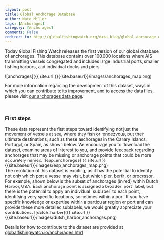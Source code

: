 ```yaml
---
layout: post
title: Global Anchorage Database
author: Nate Miller
tags: [Anchorages]
category: [Anchorages]
comments: False
redirect_to: http://globalfishingwatch.org/data-blog/global-anchorage-database/
---
```

<style>
table {
  padding: 0; }
  table tr {
    border-top: 1px solid #cccccc;
    background-color: white;
    margin: 0;
    padding: 0; }
    table tr:nth-child(2n) {
      background-color: #f8f8f8; }
    table tr th {
      font-weight: bold;
      border: 1px solid #cccccc;
      text-align: left;
      margin: 0;
      padding: 6px 13px; }
    table tr td {
      border: 1px solid #cccccc;
      text-align: left;
      margin: 0;
      padding: 6px 13px; }
    table tr th :first-child, table tr td :first-child {
      margin-top: 0; }
    table tr th :last-child, table tr td :last-child {
      margin-bottom: 0; }
</style>

Today Global Fishing Watch releases the first version of our global database of anchorages. This database contains over 100,000 locations where AIS transmitting vessels congregated and includes large industrial ports, smaller fishing harbors, and individual docks and piers.

![anchorages]({{ site.url }}{{site.baseurl}}/images/anchorages_map.png)

For more information regarding the development of this dataset, ways in which you can contribute to its improvement, and to access the data files, please visit [our anchorages data page](http://globalfishingwatch.io/anchorages.html).

<br>
<h3> First steps </h3>
These data represent the first steps toward identifying not just the movement of vessels at sea, where they fish or rendezvous, but their ultimate destinations, such as these anchorages in the Canary Islands, Portugal, or Spain, as shown below. We encourage you to download the dataset, examine areas of interest to you, and provide feedback regarding anchorages that may be missing or anchorage points that could be more accurately named.
![esp_anchorages]({{ site.url }}{{site.baseurl}}/images/esp_anchorages_map.png)

<br>
The resolution of this dataset is exciting, as it has the potential to identify not only which port a vessel may visit, but which pier, berth, or processor. For example, shown below is the subset of anchorages (in red) within Dutch Harbor, USA. Each anchorage point is assigned a broader `port` label, but there is the potential to apply an individual `sublabel` to each point, identifying very specific locations, sometimes within a port. If you have specific knowledge or expertise within a particular region or port and can provide these more detailed sublabels, we would greatly appreciate your contributions.
![dutch_harbor]({{ site.url }}{{site.baseurl}}/images/dutch_harbor_anchorages.png)

Details for how to contribute to the dataset are provided at [globalfishingwatch.io/anchorages.html](http://globalfishingwatch.io/anchorages.html)


